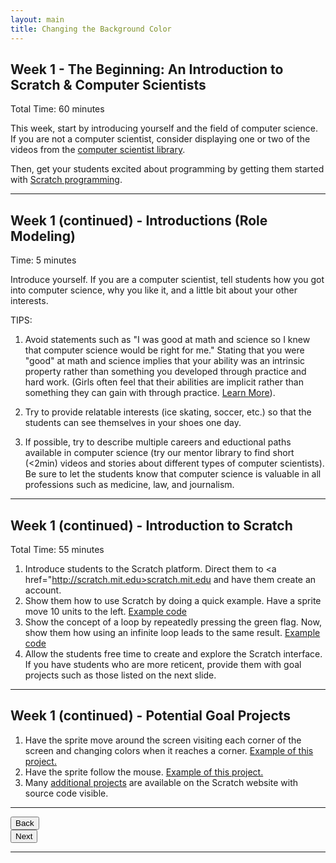 ```yaml
---
layout: main
title: Changing the Background Color
---
```


## Week 1 - The Beginning: An Introduction to Scratch & Computer Scientists
Total Time: 60 minutes

This week, start by introducing yourself and the field of computer science. If you are not a computer scientist, consider displaying one or two of the videos from the <a href="http://mcwic.github.io/htmlblocks/computerscientistlibrary.html">computer scientist library</a>.

Then, get your students excited about programming by getting them started with <a href="http://scratch.mit.edu">Scratch programming</a>.

---

## Week 1 (continued) - Introductions (Role Modeling)

Time: 5 minutes

Introduce yourself. If you are a computer scientist, tell students how you got into computer science, why you like it, and a little bit about your other interests.

TIPS:
1. Avoid statements such as "I was good at math and science so I knew that computer science would be right for me." Stating that you were "good" at math and science implies that your ability was an intrinsic property rather than something you developed through practice and hard work. (Girls often feel that their abilities are implicit rather than something they can gain with through practice. <a href="http://www.ncwit.org/sites/default/files/resources/betterapproachestowellintentionedbutharmfulmessages_overcomingstereotypethreatimproveretention.pdf">Learn More</a>). 

2. Try to provide relatable interests (ice skating, soccer, etc.) so that the students can see themselves in your shoes one day.

3. If possible, try to describe multiple careers and eductional paths available in computer science (try our mentor library to find short (<2min) videos and stories about different types of computer scientists). Be sure to let the students know that computer science is valuable in all professions such as medicine, law, and journalism. 

---

## Week 1 (continued) - Introduction to Scratch

Total Time: 55 minutes

1. Introduce students to the Scratch platform. Direct them to <a href="http://scratch.mit.edu>scratch.mit.edu</a> and have them create an account.
2. Show them how to use Scratch by doing a quick example. Have a sprite move 10 units to the left. [Example code](http://scratch.mit.edu/projects/21655719/)
3. Show the concept of a loop by repeatedly pressing the green flag. Now, show them how using an infinite loop leads to the same result. [Example code](http://scratch.mit.edu/projects/21656115/)
4. Allow the students free time to create and explore the Scratch interface. If you have students who are more reticent, provide them with goal projects such as those listed on the next slide.

--- 

## Week 1 (continued) - Potential Goal Projects
1. Have the sprite move around the screen visiting each corner of the screen and changing colors when it reaches a corner. [Example of this project.](http://scratch.mit.edu/projects/21656210/)
2. Have the sprite follow the mouse. [Example of this project.](http://scratch.mit.edu/projects/21656523/)
3. Many [additional projects](http://scratch.mit.edu/explore/?date=this_month) are available on the Scratch website with source code visible.

---

<div class="row">
  <div class="col-md-1">
    <a href="../start"><button type="button" class="btn btn-primary btn-lg">Back</button></a>
  </div>
  <div class="col-md-1">
    <a href="../week2"><button type="button" class="btn btn-primary btn-lg">Next</button></a>
  </div>
</div>

---